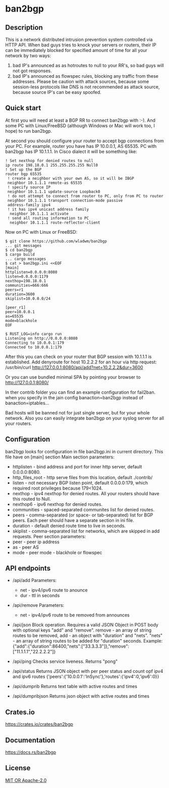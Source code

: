 ban2bgp
====================

## Description

This is a network distributed intrusion prevention system controlled via HTTP API.
When bad guys tries to knock your servers or routers, their IP can be immediately blocked for specified amount of time for all your network by two ways:
1. bad IP's announced as as hotroutes to null to your RR's, so bad guys will not got responses.
2. bad IP's announced as flowspec rules, blocking any traffic from these addresses.
Please be caution with attack sources, because some session-less protocols like DNS is not recommended as attack source, because source IP's can be easy spoofed.


## Quick start

At first you will need at least a BGP RR to connect ban2bgp with :-). And some PC with Linux/FreeBSD (although Windows or Mac will work too, I hope) to run ban2bgp.

At second you should configure your router to accept bgp connections from your PC.
For example, router you have has IP 10.0.0.1, AS 65535. PC with ban2bgp has IP 10.1.1.1.
In Cisco dialect it will be something like:
```
! Set nexthop for denied routes to null
ip route 198.18.0.1 255.255.255.255 Null0
! Set up the BGP
router bgp 65535
 ! create a neighbor with your own AS, so it will be IBGP
 neighbor 10.1.1.1 remote-as 65535
 ! specify source IP
 neighbor 10.1.1.1 update-source Loopback0
 ! do not attempt to connect from router to PC, only from PC to router
 neighbor 10.1.1.1 transport connection-mode passive
 address-family ipv4
 ! it has ipv4 unicast address family
  neighbor 10.1.1.1 activate
 ! send all routing information to PC
  neighbor 10.1.1.1 route-reflector-client
```
Now on PC with Linux or FreeBSD:
```
$ git clone https://github.com/wladwm/ban2bgp
... git messages
$ cd ban2bgp
$ cargo build
... cargo messages
$ cat > ban2bgp.ini <<EOF
[main]
httplisten=0.0.0.0:8080
listen=0.0.0.0:1179
nexthop=198.18.0.1
communities=666:666
peers=r1
duration=3600
skiplist=10.0.0.0/24

[peer_r1]
peer=10.0.0.1
as=65535
mode=blackhole
EOF

$ RUST_LOG=info cargo run
Listening on http://0.0.0.0:8080
Connecting to 10.0.0.1:179
Connected to 10.0.0.1:179
```

After this you can check on your router that BGP session with 10.1.1.1 is established.
Add denyroute for host 10.2.2.2 for an hour via http request:
/usr/bin/curl http://127.0.0.1:8080/api/add?net=10.2.2.2&dur=3600

Or you can use bundled minimal SPA by pointing your browser to http://127.0.0.1:8080/

In ther contrib folder you can find an example configuration for fail2ban.
when you specify in the jain config 
banaction=ban2bgp
instead of
banaction=iptables...

Bad hosts will be banned not for just single server, but for your whole network.
Also you can easily integrate ban2bgp on your syslog server for all your routers.

## Configuration

ban2bgp looks for configuration in file ban2bgp.ini in current directory.
This file have on [main] section
Main section parameters:
* httplisten - bind address and port for inner http server, default 0.0.0.0:8080.
* http_files_root - http serve files from this location, default ./contrib/
* listen - not necessary BGP listen point, default 0.0.0.0:179, which required root privileges because 179<1024.
* nexthop - ipv4 nexthop for denied routes. All your routers should have this routed to Null.
* nexthop6 - ipv6 nexthop for denied routes.
* communities - spaced-separated communites list for denied routes.
* peers - comma-separated (or space- or tab-separated) list for BGP peers. Each peer should have a separate section in ini file.
* duration - default denied route time to live in seconds.
* skiplist - comma-separated list for networks, which are skipped in add requests.
Peer section parameters:
* peer - peer ip address
* as - peer AS
* mode - peer mode - blackhole or flowspec


## API endpoints

* /api/add
  Parameters: 
  * net - ipv4/ipv6 route to anounce
  * dur - ttl in seconds

* /api/remove
  Parameters: 
  * net - ipv4/ipv6 route to be removed from announces

* /api/json
  Block operation. Requires a valid JSON Object in POST body with optional keys "add" and "remove".
  remove - an array of string routes to be removed, add - an object with "duration" and "nets". "nets" - an array of string routes to be added for "duration" seconds.
  Example:
  {"add":{"duration":86400,"nets":["33.3.3.3"]},"remove":["11.1.1.1","22.2.2.2"]}

* /api/ping
  Checks service liveness. Returns "pong"
    
* /api/status
  Returns JSON object with per peer status and count opf ipv4 and ipv6 routes
  {'peers':{'10.0.0.1':'InSync'},'routes':{'ipv4':0,'ipv6':0}}
    
* /api/dumprib
  Returns text table with active routes and times

* /api/dumpribjson
  Returns json object with active routes and times

## Crates.io

https://crates.io/crates/ban2bgp

## Documentation

https://docs.rs/ban2bgp

## License

[MIT OR Apache-2.0](LICENSE)
